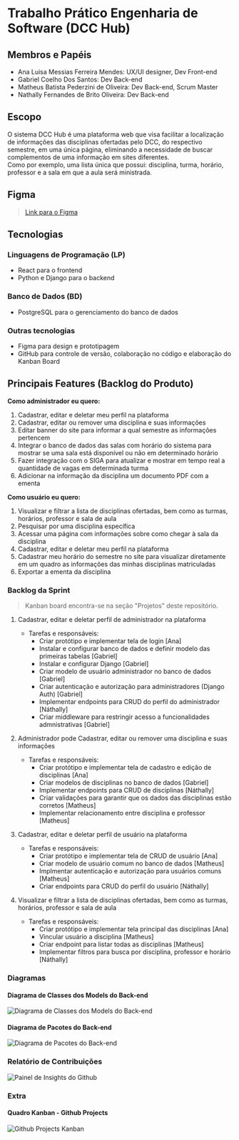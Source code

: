 # Trabalho Prático Engenharia de Software (DCC Hub)

## Membros e Papéis

- Ana Luisa Messias Ferreira Mendes: UX/UI designer, Dev Front-end
- Gabriel Coelho Dos Santos: Dev Back-end
- Matheus Batista Pederzini de Oliveira: Dev Back-end, Scrum Master
- Nathally Fernandes de Brito Oliveira: Dev Back-end

## Escopo

O sistema DCC Hub é uma plataforma web que visa facilitar a localização de informações das disciplinas ofertadas pelo DCC, do respectivo semestre, em uma única página, eliminando a necessidade de buscar complementos de uma informação em sites diferentes.\
Como por exemplo, uma lista única que possui: disciplina, turma, horário, professor e a sala em que a aula será ministrada.

## Figma

> [Link para o Figma](https://www.figma.com/design/npE0wHvBZicmdVGks0u8mr/DCC-Hub---Engenharia-de-Software?node-id=1503-192&t=nGQbo2HlObO2lEQ0-1)

## Tecnologias

### Linguagens de Programação (LP)

- React para o frontend
- Python e Django para o backend

### Banco de Dados (BD)

- PostgreSQL para o gerenciamento do banco de dados

### Outras tecnologias

- Figma para design e prototipagem
- GitHub para controle de versão, colaboração no código e elaboração do Kanban Board

## Principais Features (Backlog do Produto)

**Como administrador eu quero:**

  1. Cadastrar, editar e deletar meu perfil na plataforma
  2. Cadastrar, editar ou remover uma disciplina e suas informações
  3. Editar banner do site para informar a qual semestre as informações pertencem
  4. Integrar o banco de dados das salas com horário do sistema para mostrar se uma sala está disponível ou não em determinado horário
  5. Fazer integração com o SIGA para atualizar e mostrar em tempo real a quantidade de vagas em determinada turma
  6. Adicionar na informação da disciplina um documento PDF com a ementa

**Como usuário eu quero:**

  1. Visualizar e filtrar a lista de disciplinas ofertadas, bem como as turmas, horários, professor e sala de aula
  2. Pesquisar por uma disciplina específica
  3. Acessar uma página com informações sobre como chegar à sala da disciplina
  4. Cadastrar, editar e deletar meu perfil na plataforma
  5. Cadastrar meu horário do semestre no site para visualizar diretamente em um quadro as informações das minhas disciplinas matriculadas
  6. Exportar a ementa da disciplina

### Backlog da Sprint

> Kanban board encontra-se na seção "Projetos" deste repositório.

1. Cadastrar, editar e deletar perfil de administrador na plataforma
   - Tarefas e responsáveis:
     - Criar protótipo e implementar tela de login [Ana]
     - Instalar e configurar banco de dados e definir modelo das primeiras tabelas [Gabriel]
     - Instalar e configurar Django [Gabriel]
     - Criar modelo de usuário administrador no banco de dados [Gabriel]
     - Criar autenticação e autorização para administradores (Django Auth) [Gabriel]
     - Implementar endpoints para CRUD do perfil do administrador [Náthally]
     - Criar middleware para restringir acesso a funcionalidades admnistrativas [Gabriel]

2. Administrador pode Cadastrar, editar ou remover uma disciplina e suas informações
   - Tarefas e responsáveis:
     - Criar protótipo e implementar tela de cadastro e edição de disciplinas [Ana]
     - Criar modelos de disciplinas no banco de dados [Gabriel]
     - Implementar endpoints para CRUD de disciplinas [Náthally]
     - Criar validações para garantir que os dados das disciplinas estão corretos [Matheus]
     - Implementar relacionamento entre disciplina e professor [Matheus]

3. Cadastrar, editar e deletar perfil de usuário na plataforma
   - Tarefas e responsáveis:
     - Criar protótipo e implementar tela de CRUD de usuário [Ana]
     - Criar modelo de usuário comum no banco de dados [Matheus]
     - Implmentar autenticação e autorização para usuários comuns [Matheus]
     - Criar endpoints para CRUD do perfil do usuário [Náthally]

4. Visualizar e filtrar a lista de disciplinas ofertadas, bem como as turmas, horários, professor e sala de aula
   - Tarefas e responsáveis:
     - Criar protótipo e implementar tela principal das disciplinas [Ana]
     - Vincular usuário a disciplina [Matheus]
     - Criar endpoint para listar todas as disciplinas [Matheus]
     - Implementar filtros para busca por disciplina, professor e horário [Náthally]

### Diagramas

#### Diagrama de Classes dos Models do Back-end

![Diagrama de Classes dos Models do Back-end](./docs/Diagrama%20de%20Classes.png)

#### Diagrama de Pacotes do Back-end

![Diagrama de Pacotes do Back-end](./docs/Diagrama%20de%20Pacotes.png)

### Relatório de Contribuições

![Painel de Insights do Github](./docs/insights_panel.png)

### Extra

#### Quadro Kanban - Github Projects

![Github Projects Kanban](./docs/kanban.png)